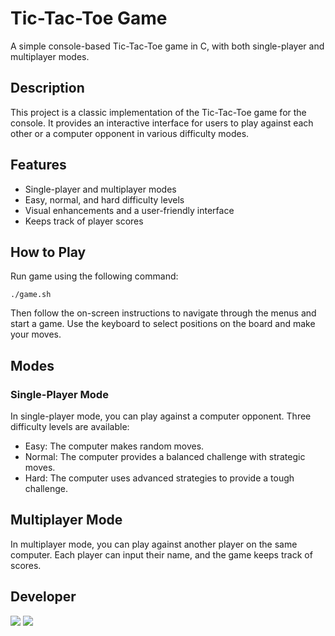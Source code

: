 # Tic-Tac-Toe Game

A simple console-based Tic-Tac-Toe game in C, with both single-player and multiplayer modes.

## Description

This project is a classic implementation of the Tic-Tac-Toe game for the console. It provides an interactive interface for users to play against each other or a computer opponent in various difficulty modes.

## Features

- Single-player and multiplayer modes
- Easy, normal, and hard difficulty levels
- Visual enhancements and a user-friendly interface
- Keeps track of player scores

## How to Play
Run game using the following command:  
      
    ./game.sh
    
Then follow the on-screen instructions to navigate through the menus and start a game. Use the keyboard to select positions on the board and make your moves.

## Modes
### Single-Player Mode

In single-player mode, you can play against a computer opponent. Three difficulty levels are available:

- Easy: The computer makes random moves.
- Normal: The computer provides a balanced challenge with strategic moves.
- Hard: The computer uses advanced strategies to provide a tough challenge.

## Multiplayer Mode

In multiplayer mode, you can play against another player on the same computer. Each player can input their name, and the game keeps track of scores.

## Developer
<a href="https://linkedin.com/in/amrnassareng" target="_blank"><img src="https://img.shields.io/badge/LinkedIn-0077B5?style=for-the-badge&logo=linkedin&logoColor=white"/></a>
<a href="mailto:amrnassareng@gmail.com" target="_blank"><img src="https://img.shields.io/badge/Gmail-D14836?style=for-the-badge&logo=gmail&logoColor=white"/></a>
